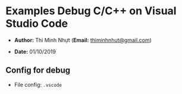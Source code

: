 # Examples Debug C/C++ on Visual Studio Code

* **Author:** Thi Minh Nhựt (**Email:** <thiminhnhut@gmail.com>)

* **Date:** 01/10/2019

## Config for debug

* File config: `.vscode`